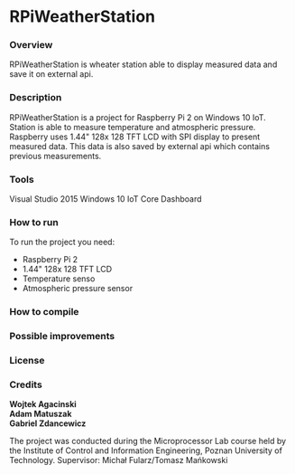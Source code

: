 <h1>RPiWeatherStation</h1>

<h3>Overview</h3>
<a>RPiWeatherStation is wheater station able to display measured data and save it on external api.</a>

<h3>Description</h3>
<a>RPiWeatherStation is a project for Raspberry Pi 2 on Windows 10 IoT. Station is able to measure temperature and atmospheric pressure.
Raspberry uses 1.44" 128x 128 TFT LCD with SPI display to present measured data. This data is also saved by external api which contains previous measurements.</a>

<h3>Tools</h3>
<a>Visual Studio 2015</a>
<a>Windows 10 IoT Core Dashboard</a>

<h3>How to run</h3>
<a>To run the project you need:
<ul>
  <li>Raspberry Pi 2</li>
  <li>1.44" 128x 128 TFT LCD</li>
  <li>Temperature senso</li>
  <li>Atmospheric pressure sensor</li>
</ul></a>

<h3>How to compile</h3>

<h3>Possible improvements</h3>

<h3>License</h3>

<h3>Credits</h3>
<b>Wojtek Agacinski</b><br>
<b>Adam Matuszak</b><br>
<b>Gabriel Zdancewicz</b>

The project was conducted during the Microprocessor Lab course held by the Institute of Control and Information Engineering, Poznan University of Technology.
Supervisor: Michał Fularz/Tomasz Mańkowski
